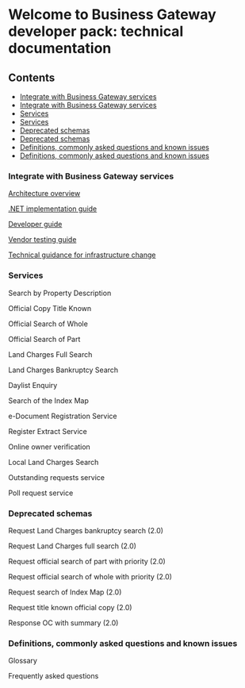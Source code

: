 # Welcome to Business Gateway developer pack: technical documentation

## Contents
- [Integrate with Business Gateway services](pages/INTEGRATE.md)
- [Integrate with Business Gateway services](#integrate-with-Business-Gateway-services)
- [Services](pages/SERVICES.md)
- [Services](#services)
- [Deprecated schemas](pages/DEPRECATED.md)
- [Deprecated schemas](#deprecated-schemas)
- [Definitions, commonly asked questions and known issues](pages/DEF_FAQ.md)
- [Definitions, commonly asked questions and known issues](#definitions-commonly-asked-questions-and-known-issues)

### Integrate with Business Gateway services
[Architecture overview](pages/integrate/ARCH_OVER.md)

[.NET implementation guide](pages/integrate/NET_IMPL.md)

[Developer guide](pages/integrate/DEV_GUIDE.md)

[Vendor testing guide](pages/integrate/VENDOR_TEST_GUIDE.md)

[Technical guidance for infrastructure change](pages/integrate/TECH_GUIDE.md)

### Services
Search by Property Description

Official Copy Title Known

Official Search of Whole

Official Search of Part

Land Charges Full Search

Land Charges Bankruptcy Search

Daylist Enquiry

Search of the Index Map

e-Document Registration Service

Register Extract Service

Online owner verification

Local Land Charges Search

Outstanding requests service

Poll request service

### Deprecated schemas	
Request Land Charges bankruptcy search (2.0)

Request Land Charges full search (2.0)

Request official search of part with priority (2.0)

Request official search of whole with priority (2.0)

Request search of Index Map (2.0)

Request title known official copy (2.0)

Response OC with summary (2.0)

### Definitions, commonly asked questions and known issues	
Glossary

Frequently asked questions

